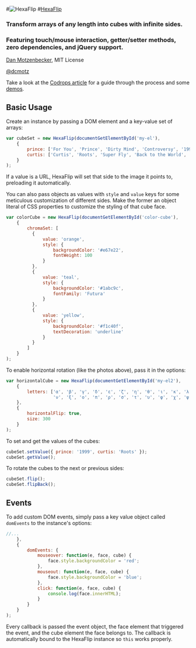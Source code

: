 #![HexaFlip](http://oxism.com/images/hexaflip.png)
#[HexaFlip](http://oxism.com/hexaflip/)
### Transform arrays of any length into cubes with infinite sides.
### Featuring touch/mouse interaction, getter/setter methods, zero dependencies, and jQuery support.
[Dan Motzenbecker](http://oxism.com), MIT License

[@dcmotz](http://twitter.com/dcmotz)

Take a look at the [Codrops article](http://tympanus.net/codrops/2013/03/07/hexaflip-a-flexible-3d-cube-plugin)
for a guide through the process and some [demos](http://tympanus.net/Tutorials/HexaFlip).

## Basic Usage

Create an instance by passing a DOM element and a key-value set of arrays:

```javascript
var cubeSet = new HexaFlip(documentGetElementById('my-el'),
    {
        prince: ['For You', 'Prince', 'Dirty Mind', 'Controversy', '1999', 'Around the World in a Day'],
        curtis: ['Curtis', 'Roots', 'Super Fly', 'Back to the World', 'Got to Find a Way', 'Sweet Exorcist']
    }
);
```

If a value is a URL, HexaFlip will set that side to the image it points to, preloading it automatically.

You can also pass objects as values with `style` and `value` keys
for some meticulous customization of different sides.
Make the former an object literal of CSS properties to customize the styling of that cube face.


```javascript
var colorCube = new HexaFlip(documentGetElementById('color-cube'),
    {
        chromaSet: [
          {
              value: 'orange',
              style: {
                  backgroundColor: '#e67e22',
                  fontWeight: 100
              }
          },
          {
              value: 'teal',
              style: {
                  backgroundColor: '#1abc9c',
                  fontFamily: 'Futura'
              }
          },
          {
              value: 'yellow',
              style: {
                  backgroundColor: '#f1c40f',
                  textDecoration: 'underline'
              }
          }
        ]
    }
);
```

To enable horizontal rotation (like the photos above), pass it in the options:

```javascript
var horizontalCube = new HexaFlip(documentGetElementById('my-el2'),
    {
        letters: ['α', 'β', 'γ', 'δ', 'ε', 'ζ', 'η', 'θ', 'ι', 'κ', 'λ', 'μ',
                  'ν', 'ξ', 'ο', 'π', 'ρ', 'σ', 'τ', 'υ', 'φ', 'χ', 'ψ', 'ω']
    },
    {
        horizontalFlip: true,
        size: 300
    }
);
```

To set and get the values of the cubes:

```javascript
cubeSet.setValue({ prince: '1999', curtis: 'Roots' });
cubeSet.getValue();
```

To rotate the cubes to the next or previous sides:

```javascript
cubeSet.flip();
cubeSet.flipBack();
```

## Events

To add custom DOM events, simply pass a key value object called `domEvents` to the instance's options:

```javascript
//...
    },
    {
        domEvents: {
            mouseover: function(e, face, cube) {
                face.style.backgroundColor = 'red';
            },
            mouseout: function(e, face, cube) {
                face.style.backgroundColor = 'blue';
            },
            click: function(e, face, cube) {
                console.log(face.innerHTML);
            }
        }
    }
);
```

Every callback is passed the event object, the face element that triggered the event, and the cube
element the face belongs to. The callback is automatically bound to the HexaFlip instance
so `this` works properly.

